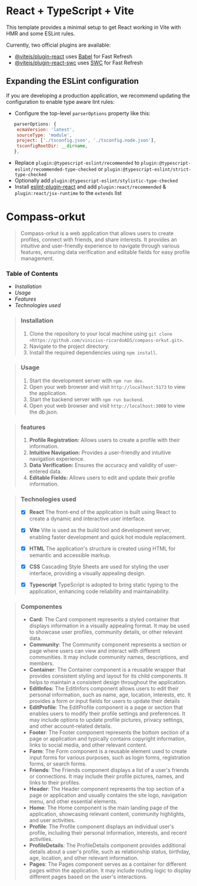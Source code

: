 # React + TypeScript + Vite

This template provides a minimal setup to get React working in Vite with HMR and some ESLint rules.

Currently, two official plugins are available:

- [@vitejs/plugin-react](https://github.com/vitejs/vite-plugin-react/blob/main/packages/plugin-react/README.md) uses [Babel](https://babeljs.io/) for Fast Refresh
- [@vitejs/plugin-react-swc](https://github.com/vitejs/vite-plugin-react-swc) uses [SWC](https://swc.rs/) for Fast Refresh

## Expanding the ESLint configuration

If you are developing a production application, we recommend updating the configuration to enable type aware lint rules:

- Configure the top-level `parserOptions` property like this:

```js
   parserOptions: {
    ecmaVersion: 'latest',
    sourceType: 'module',
    project: ['./tsconfig.json', './tsconfig.node.json'],
    tsconfigRootDir: __dirname,
   },
```

- Replace `plugin:@typescript-eslint/recommended` to `plugin:@typescript-eslint/recommended-type-checked` or `plugin:@typescript-eslint/strict-type-checked`
- Optionally add `plugin:@typescript-eslint/stylistic-type-checked`
- Install [eslint-plugin-react](https://github.com/jsx-eslint/eslint-plugin-react) and add `plugin:react/recommended` & `plugin:react/jsx-runtime` to the `extends` list

# Compass-orkut

> Compass-orkut is a web application that allows users to create profiles, connect with friends, and share interests. It provides an intuitive and user-friendly experience to navigate through various features, ensuring data verification and editable fields for easy profile management.



### Table of Contents

- *Installation*
- *Usage*
- *Features*
- *Technologies used*



>### Installation
>
>1. Clone the repository to your local machine using `git clone <https://github.com/vinicius-ricardoADS/compass-orkut.git>`.
>2. Navigate to the project directory.
>3. Install the required dependencies using `npm install`.



> ### Usage
>
> 1. Start the development server with `npm run dev`.
> 2. Open your web browser and visit `http://localhost:5173` to view the application.
> 3. Start the backend server with `npm run backend`.
> 4. Open yout web browser and visit `http://localhost:3000` to view the db.json.



> ### features
>
> 1. **Profile Registration:** Allows users to create a profile with their information.
> 2. **Intuitive Navigation:** Provides a user-friendly and intuitive navigation experience.
> 3. **Data Verification:** Ensures the accuracy and validity of user-entered data.
> 4. **Editable Fields:** Allows users to edit and update their profile information.



> ### Technologies used
>
> -[x] **React** The front-end of the application is built using React to create a dynamic and interactive user interface.
>
> -[x] **Vite** Vite is used as the build tool and development server, enabling faster development and quick hot module replacement.
>
> -[x] **HTML** The application's structure is created using HTML for semantic and accessible markup.
>
> -[x] **CSS** Cascading Style Sheets are used for styling the user interface, providing a visually appealing design.
>
> -[x] **Typescript** TypeScript is adopted to bring static typing to the application, enhancing code reliability and maintainability.



> ### Componentes
>
> - **Card:** The Card component represents a styled container that displays information in a visually appealing format. It may be used to showcase user profiles, community details, or other relevant data.
> - **Community**: The Community component represents a section or page where users can view and interact with different communities. It may include community names, descriptions, and members.
> - **Container**: The Container component is a reusable wrapper that provides consistent styling and layout for its child components. It helps to maintain a consistent design throughout the application.
> - **EditInfos:** The EditInfors component allows users to edit their personal information, such as name, age, location, interests, etc. It provides a form or input fields for users to update their details
> - **EditProfile**: The EditProfile component is a page or section that enables users to modify their profile settings and preferences. It may include options to update profile pictures, privacy settings, and other account-related details.
> - **Footer**: The Footer component represents the bottom section of a page or application and typically contains copyright information, links to social media, and other relevant content.
> - **Form**: The Form component is a reusable element used to create input forms for various purposes, such as login forms, registration forms, or search forms.
> - **Friends**: The Friends component displays a list of a user's friends or connections. It may include their profile pictures, names, and links to their profiles.
> - **Header**: The Header component represents the top section of a page or application and usually contains the site logo, navigation menu, and other essential elements.
> - **Home**: The Home component is the main landing page of the application, showcasing relevant content, community highlights, and user activities.
> - **Profile**: The Profile component displays an individual user's profile, including their personal information, interests, and recent activities.
> - **ProfileDetails**: The ProfileDetails component provides additional details about a user's profile, such as relationship status, birthday, age, location, and other relevant information.
> - **Pages**: The Pages component serves as a container for different pages within the application. It may include routing logic to display different pages based on the user's interactions.





